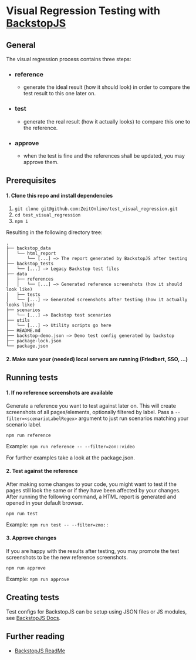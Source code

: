 # Visual Regression Testing with [BackstopJS](https://github.com/garris/BackstopJS)

## General
The visual regression process contains three steps:
- ### reference
  - generate the ideal result (how it should look) in order to compare the test result to this one later on.
- ### test
  - generate the real result (how it actually looks) to compare this one to the reference.
- ### approve
  - when the test is fine and the references shall be updated, you may approve them.

## Prerequisites

#### 1. Clone this repo and install dependencies

1. `git clone git@github.com:ZeitOnline/test_visual_regression.git`
2. `cd test_visual_regression`
3. `npm i`

Resulting in the following directory tree:

```
.
├── backstop_data
│   └── html_report
│       └── [...] —> The report generated by BackstopJS after testing
├── backstop_tests
│   └── [...] —> Legacy Backstop test files
├── data
│   ├── references
│   │   └── [...] —> Generated reference screenshots (how it should look like)
│   ├── tests
│   └── [...] —> Generated screenshots after testing (how it actually looks like)
├── scenarios
│   └── [...] —> Backstop test scenarios
├── utils
│   └── [...] —> Utility scripts go here
├── README.md
├── backstop-demo.json —> Demo test config generated by backstop
├── package-lock.json
└── package.json
```

#### 2. Make sure your (needed) local servers are running (Friedbert, SSO, ...)

## Running tests


#### 1. If no reference screenshots are available

Generate a reference you want to test against later on. This will create screenshots of all pages/elements, optionally filtered by label. Pass a ``--filter=<scenarioLabelRegex>`` argument to just run scenarios matching your scenario label.

`npm run reference`

Example: `npm run reference -- --filter=zon::video`

For further examples take a look at the package.json.

#### 2. Test against the reference

After making some changes to your code, you might want to test if the pages still look the same or if they have been affected by your changes. After running the following command, a HTML report is generated and opened in your default browser.

`npm run test`

Example: `npm run test -- --filter=zmo::`

#### 3. Approve changes

If you are happy with the results after testing, you may promote the test screenshots to be the new reference screenshots.

`npm run approve`

Example: `npm run approve`

## Creating tests

Test configs for BackstopJS can be setup using JSON files or JS modules, see [BackstopJS Docs](https://github.com/garris/BackstopJS).

## Further reading
- [BackstopJS ReadMe](https://github.com/garris/BackstopJS)
